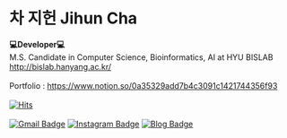 # 차 지헌 Jihun Cha

<strong>💻Developer💻</strong><br>
M.S. Candidate in Computer Science, Bioinformatics, AI at HYU BISLAB<br>
http://bislab.hanyang.ac.kr/
<br><br>
Portfolio : https://www.notion.so/0a35329add7b4c3091c1421744356f93
<br><br>
[![Hits](https://hits.seeyoufarm.com/api/count/incr/badge.svg?url=https%3A%2F%2Fwww.notion.so%2F0a35329add7b4c3091c1421744356f93&count_bg=%23B34AD5&title_bg=%23606060&icon=&icon_color=%23D58B8B&title=Visits&edge_flat=false)](https://hits.seeyoufarm.com)
<br><br>
[![Gmail Badge](https://img.shields.io/badge/Gmail-d14836?style=flat-square&logo=Gmail&logoColor=white&link=mailto:jjuhee0913@gmail.com)](mailto:oadalovelace@gmail.com)
[![Instagram Badge](https://img.shields.io/badge/-Instagram-dd2a7b?style=flat-square&logo=instagram&logoColor=white&link=https://www.instagram.com/do.the.chacha/)](https://www.instagram.com/do.the.chacha/) 
[![Blog Badge](http://img.shields.io/badge/-Blog-brightgreen?style=flat-square&logo=FF5722&link=https://chaatit.tistory.com/)](https://chaatit.tistory.com/)

